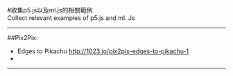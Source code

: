 #收集p5.js以及ml.js的相關範例<br/>
Collect relevant examples of p5.js and ml. Js
- - -
##Pix2Pix:<br/>
* Edges to Pikachu http://1023.io/pix2pix-edges-to-pikachu-1
* 
- - -
